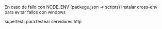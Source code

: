 En caso de fallo con NODE_ENV (packege.json -> scripts) instalar cross-env para evitar fallos con windows

supertest: para testear servidores http